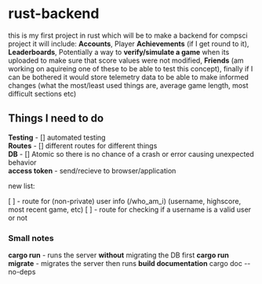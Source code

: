 # rust-backend

this is my first project in rust which will be to make a backend for compsci project
it will include: **Accounts**, Player **Achievements** (if I get round to it), **Leaderboards**, Potentially a way to **verify/simulate a game** when its uploaded to make sure that score values were not modified, **Friends** (am working on aquireing one of these to be able to test this concept), finally if I can be bothered it would store telemetry data to be able to make informed changes (what the most/least used things are, average game length, most difficult sections etc)

## Things I need to do

**Testing** - [] automated testing  
**Routes** - [] different routes for different things  
**DB** - [] Atomic so there is no chance of a crash or error causing unexpected behavior  
**access token** - send/recieve to browser/application

new list:

[ ] - route for (non-private) user info (/who_am_i) (username, highscore, most recent game, etc)
[ ] - route for checking if a username is a valid user or not

### Small notes

**cargo run** - runs the server **without** migrating the DB first
**cargo run migrate** - migrates the server then runs
**build documentation** cargo doc --no-deps
